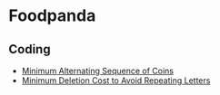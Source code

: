 # Foodpanda

## Coding

- [Minimum Alternating Sequence of Coins](1.minimum-alternating-sequence-of-coins/README.md)
- [Minimum Deletion Cost to Avoid Repeating Letters](2.minimum-deletion-cost-to-avoid-repeating-letters/README.md)
